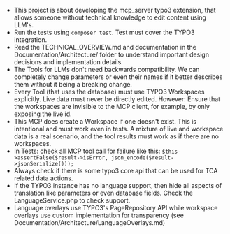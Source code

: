 - This project is about developing the mcp_server typo3 extension, that allows someone without technical knowledge to edit content using LLM's.
- Run the tests using `composer test`. Test must cover the TYPO3 integration.
- Read the TECHNICAL_OVERVIEW.md and documentation in the Documentation/Architecture/ folder to understand important design decisions and implementation details.
- The Tools for LLMs don't need backwards compatibility. We can completely change parameters or even their names if it better describes them without it being a breaking change.
- Every Tool (that uses the database) must use TYPO3 Workspaces explicitly. Live data must never be directly edited. However: Ensure that the workspaces are invisible to the MCP client, for example, by only exposing the live id.
- This MCP does create a Workspace if one doesn't exist. This is intentional and must work even in tests. A mixture of live and workspace data is a real scenario, and the tool results must work as if there are no workspaces.
- In Tests: check all MCP tool call for failure like this: `$this->assertFalse($result->isError, json_encode($result->jsonSerialize()));`
- Always check if there is some typo3 core api that can be used for TCA related data actions.
- If the TYPO3 instance has no language support, then hide all aspects of translation like parameters or even database fields. Check the LanguageService.php to check support.
- Language overlays use TYPO3's PageRepository API while workspace overlays use custom implementation for transparency (see Documentation/Architecture/LanguageOverlays.md)